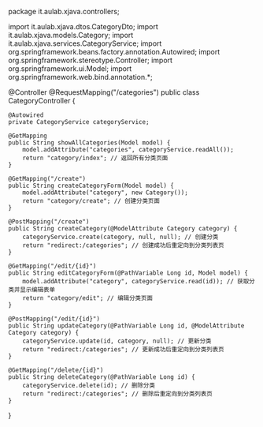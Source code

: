 package it.aulab.xjava.controllers;

import it.aulab.xjava.dtos.CategoryDto;
import it.aulab.xjava.models.Category;
import it.aulab.xjava.services.CategoryService;
import org.springframework.beans.factory.annotation.Autowired;
import org.springframework.stereotype.Controller;
import org.springframework.ui.Model;
import org.springframework.web.bind.annotation.*;

@Controller
@RequestMapping("/categories")
public class CategoryController {

    @Autowired
    private CategoryService categoryService;

    @GetMapping
    public String showAllCategories(Model model) {
        model.addAttribute("categories", categoryService.readAll());
        return "category/index"; // 返回所有分类页面
    }

    @GetMapping("/create")
    public String createCategoryForm(Model model) {
        model.addAttribute("category", new Category());
        return "category/create"; // 创建分类页面
    }

    @PostMapping("/create")
    public String createCategory(@ModelAttribute Category category) {
        categoryService.create(category, null, null); // 创建分类
        return "redirect:/categories"; // 创建成功后重定向到分类列表页
    }

    @GetMapping("/edit/{id}")
    public String editCategoryForm(@PathVariable Long id, Model model) {
        model.addAttribute("category", categoryService.read(id)); // 获取分类并显示编辑表单
        return "category/edit"; // 编辑分类页面
    }

    @PostMapping("/edit/{id}")
    public String updateCategory(@PathVariable Long id, @ModelAttribute Category category) {
        categoryService.update(id, category, null); // 更新分类
        return "redirect:/categories"; // 更新成功后重定向到分类列表页
    }

    @GetMapping("/delete/{id}")
    public String deleteCategory(@PathVariable Long id) {
        categoryService.delete(id); // 删除分类
        return "redirect:/categories"; // 删除后重定向到分类列表页
    }
}
